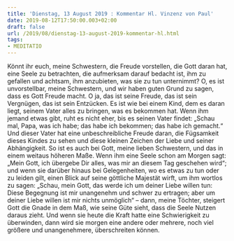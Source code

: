```yaml
---
title: 'Dienstag, 13 August 2019 : Kommentar Hl. Vinzenz von Paul'
date: 2019-08-12T17:50:00.003+02:00
draft: false
url: /2019/08/dienstag-13-august-2019-kommentar-hl.html
tags: 
- MEDITATIO
---
```


Könnt ihr euch, meine Schwestern, die Freude vorstellen, die Gott daran hat, eine Seele zu betrachten, die aufmerksam darauf bedacht ist, ihm zu gefallen und achtsam, ihm anzubieten, was sie zu tun unternimmt? O, es ist unvorstellbar, meine Schwestern, und wir haben guten Grund zu sagen, dass es Gott Freude macht. O ja, das ist seine Freude, das ist sein Vergnügen, das ist sein Entzücken. Es ist wie bei einem Kind, dem es daran liegt, seinem Vater alles zu bringen, was es bekommen hat. Wenn ihm jemand etwas gibt, ruht es nicht eher, bis es seinen Vater findet: „Schau mal, Papa, was ich habe; das habe ich bekommen; das habe ich gemacht.“ Und dieser Vater hat eine unbeschreibliche Freude daran, die Fügsamkeit dieses Kindes zu sehen und diese kleinen Zeichen der Liebe und seiner Abhängigkeit. So ist es auch bei Gott, meine lieben Schwestern, und das in einem weitaus höheren Maße. Wenn ihm eine Seele schon am Morgen sagt: „Mein Gott, ich übergebe Dir alles, was mir an diesem Tag geschehen wird“; und wenn sie darüber hinaus bei Gelegenheiten, wo es etwas zu tun oder zu leiden gilt, einen Blick auf seine göttliche Majestät wirft, um ihm wortlos zu sagen: „Schau, mein Gott, das werde ich um deiner Liebe willen tun: Diese Begegnung ist mir unangenehm und schwer zu ertragen; aber um deiner Liebe willen ist mir nichts unmöglich“ – dann, meine Töchter, steigert Gott die Gnade in dem Maß, wie seine Güte sieht, dass die Seele Nutzen daraus zieht. Und wenn sie heute die Kraft hatte eine Schwierigkeit zu überwinden, dann wird sie morgen eine andere oder mehrere, noch viel größere und unangenehmere, überschreiten können.